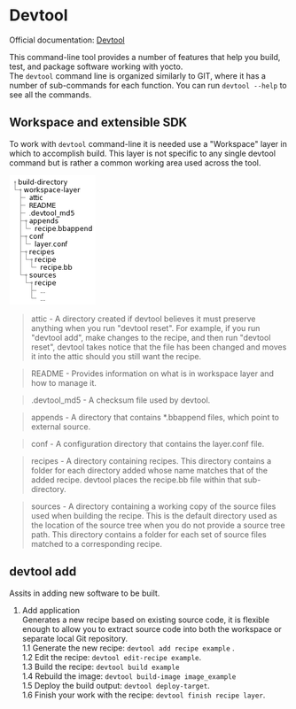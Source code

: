 # Devtool 
Official documentation: [Devtool](https://docs.yoctoproject.org/sdk-manual/extensible.html)  

This command-line tool provides a number of features that help you build, test, and package software working with yocto.  
The ```devtool``` command line is organized similarly to GIT, where it has a number of sub-commands for each function. 
You can run ```devtool --help``` to see all the commands.
## Workspace and extensible SDK
To work with ```devtool``` command-line it is needed use a "Workspace" layer in which to accomplish build. This layer is not specific to any single devtool command but is rather a common working area used across the tool.

![Workspace_devtool](./pictures/workspace_devtool.png)

> attic - A directory created if devtool believes it must preserve
        anything when you run "devtool reset".  For example, if you
        run "devtool add", make changes to the recipe, and then
        run "devtool reset", devtool takes notice that the file has
        been changed and moves it into the attic should you still
        want the recipe.

> README - Provides information on what is in workspace layer and how to
         manage it.

> .devtool_md5 - A checksum file used by devtool.

> appends - A directory that contains *.bbappend files, which point to
          external source.

> conf - A configuration directory that contains the layer.conf file.

> recipes - A directory containing recipes.  This directory contains a
          folder for each directory added whose name matches that of the
          added recipe.  devtool places the recipe.bb file
          within that sub-directory.

> sources - A directory containing a working copy of the source files used
          when building the recipe.  This is the default directory used
          as the location of the source tree when you do not provide a
          source tree path.  This directory contains a folder for each
          set of source files matched to a corresponding recipe.
## devtool add  
Assits in adding new software to be built.  
1. Add application  
Generates a new recipe based on existing source code, it is flexible enough to allow you to extract source code into both the workspace or separate local Git repository.  
1.1 Generate the new recipe: ```devtool add recipe example``` .  
1.2 Edit the recipe: ```devtool edit-recipe example```.  
1.3 Build the recipe: ```devtool build example```  
1.4 Rebuild the image: ```devtool build-image image_example```  
1.5 Deploy the build output: ```devtool deploy-target```.  
1.6 Finish your work with the recipe: ```devtool finish recipe layer```.  



